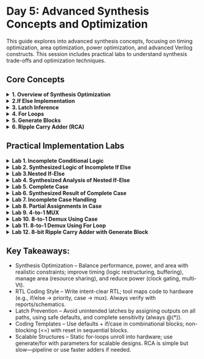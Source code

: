 # Day 5: Advanced Synthesis Concepts and Optimization

This guide explores into advanced synthesis concepts, focusing on timing optimization, area optimization, power optimization, and advanced Verilog constructs. This session includes practical labs to understand synthesis trade-offs and optimization techniques.

## Core Concepts 

<details>
<summary><strong> 1. Overview of Synthesis Optimization</strong></summary>

### Synthesis Optimization

Synthesis optimization involves transforming RTL code into efficient gate-level implementations while maintaining functional correctness. Key aspects include:

### Optimization Goals

- Area minimization: Reducing gate count and silicon footprint
- Timing optimization: Meeting clock frequency requirements
- Power efficiency: Minimizing dynamic and static power consumption
- Testability: Ensuring design-for-test compatibility

### Critical Considerations

- Synthesis tool interpretation: Understanding how tools translate RTL constructs
- Hardware inference: Controlling what hardware structures are generated
- Coding style impact: How different coding approaches affect synthesis results

---

</details>

<details>
<summary><strong>2.If Else Implementation</strong></summary>

### Understanding Conditional Logic Implementation
Conditional statements form the backbone of decision-making logic in digital designs. Proper implementation is crucial for predictable synthesis results.

### Basic Conditional Structure:

```verilog
if (expression) begin
    // Execute when condition is true
end else begin
    // Execute when condition is false
end
```

### Multi-Level Conditional Logic

```verilog
if (primary_condition) begin
    // Primary execution path
end else if (secondary_condition) begin
    // Secondary execution path
end else if (tertiary_condition) begin
    // Tertiary execution path
end else begin
    // Default execution path
end
```

**Best Practice:** Always provide complete coverage of all possible conditions to avoid unintended hardware inference.

</details>

<details>
<summary><strong>3. Latch Inference</strong></summary>

### Understanding Latch Inference
Latch inference occurs when synthesis tools detect incomplete signal assignments in combinational logic blocks, resulting in memory elements that may not be intended.

### Common Causes of Latch Inference

- Missing else clauses in conditional statements
- Incomplete case coverage in case statements
- Partial signal assignments across different execution paths


### Problematic Example

```verilog
module latch_example (
    input wire enable, data_in,
    output reg data_out
);
    always @(enable, data_in) begin
        if (enable)
            data_out = data_in;
        // Missing else clause - latch inferred!
    end
endmodule
```

### Corrected Implementation

```verilog
module no_latch_example (
    input wire enable, data_in,
    output reg data_out
);
    always @(enable, data_in) begin
        if (enable)
            data_out = data_in;
        else
            data_out = 1'b0; // Explicit default assignment
    end
endmodule
```

</details>

<details>
<summary><strong>4. For Loops </strong></summary>

### Understanding For Loops in Verilog
For loops help you repeat code multiple times in your Verilog designs. Think of them as a way to avoid writing the same code over and over again.

### Syntax
```
for (start_value; keep_going_condition; next_step) begin
    // Your repeated code goes here
end
```

### Important Rules:
- You can only use for loops inside always, initial, or function blocks
- The loop must run a fixed number of times that the compiler can figure out beforehand
- They're great for creating repetitive hardware patterns

<img width="448" height="192" alt="image" src="https://github.com/user-attachments/assets/9e9ebd35-9bb1-4470-b10a-4b1fbedf1915" />

</details>

<details>
<summary><strong>5. Generate Blocks </strong></summary>

### Understanding Generate Blocks in verilog

Generate blocks let you create multiple copies of the same hardware automatically. They're like using a template to build repetitive circuits.

### Syntax
```
genvar loop_variable;
generate
    for (loop_variable = 0; loop_variable < 4; loop_variable = loop_variable + 1) begin : unique_name
        // Create hardware components here
        and_gate my_gate (.input_a(signal_in[loop_variable]), 
                         .input_b(signal_in[loop_variable+1]), 
                         .output_y(signal_out[loop_variable]));
    end
endgenerate
```

<img width="503" height="265" alt="image" src="https://github.com/user-attachments/assets/e3e172d5-ab53-423b-aec2-cf753047bbb2" />

</details>

<details>
<summary><strong>6. Ripple Carry Adder (RCA) </strong></summary>

### Understanding Ripple Carry Adder (RCA) in Verilog
A ripple carry adder is like a chain of calculators working together to add large numbers.

### Concept

- Each "calculator" (full adder) handles one bit position
- When adding two 8-bit numbers, you need 8 full adders
- The carry from one position feeds into the next position
- It's called "ripple" because the carry signal moves like a wave from right to left

<img width="1070" height="525" alt="image" src="https://github.com/user-attachments/assets/47684313-062a-4b2c-932e-0bf1a5ce68e8" />

</details>

## Practical Implementation Labs

<details>
<summary><strong>Lab 1. Incomplete Conditional Logic</strong></summary>

## Verilog Code:

```verilog
module incomp_if (input i0 , input i1 , input i2 , output reg y);
always @ (*)
begin
	if(i0)
		y <= i1;
end
endmodule
```

<img width="1919" height="721" alt="image" src="https://github.com/user-attachments/assets/1838cd4e-3624-4b37-b4ea-d1608225305c" />

**Analysis:** This code will infer a latch because `y` is not assigned when `i0` is false.

## Simulation Steps:

```
iverilog incomp_if.v tb_incomp_if.v
./a.out
gtkwave tb_incomp_if.vcd
```

## Output:
<img width="1919" height="662" alt="image" src="https://github.com/user-attachments/assets/ca2d2f2c-1ccb-47b6-99a9-cfbfa334802a" />

</details>

<details>
<summary><strong>Lab 2. Synthesized Logic of Incomplete If Else</strong></summary>

## Command for Synthesizing

```
yosys
read_liberty -lib ../lib/sky130_fd_sc_hd__tt_025C_1v80.lib
read_verilog incomp_if.v
opt_clean -purge
synth -top incomp_if
abc -liberty ../lib/sky130_fd_sc_hd__tt_025C_1v80.lib
show
```

## Synthesized Design
<img width="1919" height="1019" alt="image" src="https://github.com/user-attachments/assets/46313c13-7633-45d7-b90b-ab5079215ee1" />

**Note:** We aimed and wrote the code for MUX but we got Latch due to Incomplete If Case.

</details>

<details>
<summary><strong>Lab 3.Nested If-Else</strong></summary>

## Verilog Code:

```verilog

module incomp_if2 (input i0 , input i1 , input i2 , input i3, output reg y);
always @ (*)
begin
	if(i0)
		y <= i1;
	else if (i2)
		y <= i3;
end
endmodule
```
<img width="1919" height="668" alt="image" src="https://github.com/user-attachments/assets/672e1ce3-2e1f-49ad-a93f-7bcfa39b4a7f" />

## Simulation Steps:

```
iverilog incomp_if2.v tb_incomp_if2.v
./a.out
gtkwave tb_incomp_if2.vcd
```

## Output:
<img width="1918" height="645" alt="image" src="https://github.com/user-attachments/assets/b5ddb39a-b4d4-4e96-8463-392b08235196" />

</details>

<details>
<summary><strong>Lab 4. Synthesized Analysis of Nested If-Else</strong></summary>

## Command for Synthesizing

```
yosys
read_liberty -lib ../lib/sky130_fd_sc_hd__tt_025C_1v80.lib
read_verilog incomp_if2.v
opt_clean -purge
synth -top incomp_if2
abc -liberty ../lib/sky130_fd_sc_hd__tt_025C_1v80.lib
show
```

## Synthesized Design
<img width="1919" height="1016" alt="image" src="https://github.com/user-attachments/assets/f4abb63f-e6bf-4059-af5c-f4ef63e9c3d7" />

**Note:** Even with multiple conditions, incomplete coverage still results in latch inference.

</details>

<details>
<summary><strong>Lab 5. Complete Case</strong></summary>

## Verilog Code:

```verilog
module comp_case (input i0 , input i1 , input i2 , input [1:0] sel, output reg y);
always @ (*)
begin
	case(sel)
		2'b00 : y = i0;
		2'b01 : y = i1;
		default : y = i2;
	endcase
end
endmodule
```

<img width="1919" height="678" alt="image" src="https://github.com/user-attachments/assets/208d002e-2cd8-4e89-8989-012866d6fa69" />

## Simulation Steps:

```
iverilog comp_case.v tb_comp_case.v
./a.out
gtkwave tb_comp_case.vcd
```

## Output:
<img width="1919" height="696" alt="image" src="https://github.com/user-attachments/assets/99f3c5f2-090b-4cc2-bc67-f4450bb17274" />

</details>

<details>
<summary><strong>Lab 6. Synthesized Result of Complete Case</strong></summary>

## Command for Synthesizing

```
yosys
read_liberty -lib ../lib/sky130_fd_sc_hd__tt_025C_1v80.lib
read_verilog comp_case.v
opt_clean -purge
synth -top comp_case
abc -liberty ../lib/sky130_fd_sc_hd__tt_025C_1v80.lib
show
```

## Synthesized Design
<img width="1919" height="1017" alt="image" src="https://github.com/user-attachments/assets/336fd824-060d-46c1-83ba-8dd91ffe1bdf" />

**Note:** Complete case coverage results in clean combinational logic without latches.

</details>

<details>
<summary><strong>Lab 7. Incomplete Case Handling</strong></summary>

## Verilog Code:

```verilog
module bad_case (input i0 , input i1, input i2, input i3 , input [1:0] sel, output reg y);
always @(*)
begin
	case(sel)
		2'b00: y = i0;
		2'b01: y = i1;
		2'b10: y = i2;
		2'b1?: y = i3;
		//2'b11: y = i3;
	endcase
end
endmodule
```

<img width="1919" height="682" alt="image" src="https://github.com/user-attachments/assets/d1e1b45a-e796-4205-bf38-a54cedad34a6" />

## Simulation Steps:

```
iverilog bad_case.v tb_bad_case.v
./a.out
gtkwave tb_bad_case.vcd
```

## Output:
<img width="1919" height="667" alt="image" src="https://github.com/user-attachments/assets/a01f136a-a36b-48a2-9b08-416e7bc89f12" />

</details>

<details>
<summary><strong>Lab 8. Partial Assignments in Case</strong></summary>

## Verilog Code:

```verilog
module partial_case_assign (input i0 , input i1 , input i2 , input [1:0] sel, output reg y , output reg x);
always @ (*)
begin
	case(sel)
		2'b00 : begin
			y = i0;
			x = i2;
			end
		2'b01 : y = i1;
		default : begin
		           x = i1;
			   y = i2;
			  end
	endcase
end
endmodule
```

<img width="1919" height="665" alt="image" src="https://github.com/user-attachments/assets/3702733b-12ca-4090-8a9f-afe73013105d" />

## Command for Synthesizing

```
yosys
read_liberty -lib ../lib/sky130_fd_sc_hd__tt_025C_1v80.lib
read_verilog partial_case_assign.v
opt_clean -purge
synth -top partial_case_assign
abc -liberty ../lib/sky130_fd_sc_hd__tt_025C_1v80.lib
show
```

## Synthesized Design
<img width="1919" height="1020" alt="image" src="https://github.com/user-attachments/assets/1ec74182-3753-4ac1-a075-3a97fee30a9b" />

</details>

<details>
<summary><strong>Lab 9.  4-to-1 MUX</strong></summary>

## Verilog Code:

```verilog
module mux_generate (input i0 , input i1, input i2 , input i3 , input [1:0] sel  , output reg y);
wire [3:0] i_int;
assign i_int = {i3,i2,i1,i0};
integer k;
always @ (*)
begin
for(k = 0; k < 4; k=k+1) begin
	if(k == sel)
		y = i_int[k];
end
end
endmodule
```
<img width="1919" height="680" alt="image" src="https://github.com/user-attachments/assets/3a7e26f0-b58c-4c9e-b85f-254ec690ae23" />

## Simulation Steps:

```
iverilog mux_generate.v tb_mux_generate.v
./a.out
gtkwave tb_mux_generate.vcd
```

## Output:
<img width="1919" height="721" alt="image" src="https://github.com/user-attachments/assets/66d13eb8-4794-4e4b-9000-be62360619e3" />

</details>

<details>
<summary><strong>Lab 10. 8-to-1 Demux Using Case</strong></summary>

## Verilog Code:

```verilog
module demux_case (output o0 , output o1, output o2 , output o3, output o4, output o5, output o6 , output o7 , input [2:0] sel  , input i);
reg [7:0]y_int;
assign {o7,o6,o5,o4,o3,o2,o1,o0} = y_int;
integer k;
always @ (*)
begin
y_int = 8'b0;
	case(sel)
		3'b000 : y_int[0] = i;
		3'b001 : y_int[1] = i;
		3'b010 : y_int[2] = i;
		3'b011 : y_int[3] = i;
		3'b100 : y_int[4] = i;
		3'b101 : y_int[5] = i;
		3'b110 : y_int[6] = i;
		3'b111 : y_int[7] = i;
	endcase

end
endmodule
```
<img width="1919" height="662" alt="image" src="https://github.com/user-attachments/assets/ffe6a9c2-0b6f-4657-abc1-22331098caec" />

## Simulation Steps:

```
iverilog demux_case.v tb_demux_case.v
./a.out
gtkwave tb_demux_case.vcd
```

## Output:
<img width="1919" height="753" alt="image" src="https://github.com/user-attachments/assets/6c34e7a4-3783-4c74-b220-58c6ef0339e9" />

</details>

<details>
<summary><strong>Lab 11. 8-to-1 Demux Using For Loop</strong></summary>

## Verilog Code:

```verilog

module demux_generate (output o0 , output o1, output o2 , output o3, output o4, output o5, output o6 , output o7 , input [2:0] sel  , input i);
reg [7:0]y_int;
assign {o7,o6,o5,o4,o3,o2,o1,o0} = y_int;
integer k;
always @ (*)
begin
y_int = 8'b0;
for(k = 0; k < 8; k++) begin
	if(k == sel)
		y_int[k] = i;
end
end
endmodule
```
<img width="1919" height="669" alt="image" src="https://github.com/user-attachments/assets/f41df4ba-562f-40db-b033-4478d4e49563" />

## Simulation Steps:

```
iverilog demux_generate.v tb_demux_generate.v
./a.out
gtkwave tb_demux_generate.vcd
```

## Output:
<img width="1919" height="812" alt="image" src="https://github.com/user-attachments/assets/580b67a9-6cd8-417d-9b83-fbf3a6f8dc20" />

</details>

<details>
<summary><strong>Lab 12. 8-bit Ripple Carry Adder with Generate Block</strong></summary>

## Verilog Code[RCA]:

```verilog
module rca (input [7:0] num1 , input [7:0] num2 , output [8:0] sum);
wire [7:0] int_sum;
wire [7:0]int_co;

genvar i;
generate
	for (i = 1 ; i < 8; i=i+1) begin
		fa u_fa_1 (.a(num1[i]),.b(num2[i]),.c(int_co[i-1]),.co(int_co[i]),.sum(int_sum[i]));
	end

endgenerate
fa u_fa_0 (.a(num1[0]),.b(num2[0]),.c(1'b0),.co(int_co[0]),.sum(int_sum[0]));

assign sum[7:0] = int_sum;
assign sum[8] = int_co[7];
endmodule
```

<img width="1919" height="660" alt="image" src="https://github.com/user-attachments/assets/474191fb-d4ad-4bb8-8aaa-5e6ba3741fe1" />

## Verilog Code[Full Adder]:

```
module fa (input a , input b , input c, output co , output sum);
	assign {co,sum}  = a + b + c ;
endmodule
```

<img width="1919" height="662" alt="image" src="https://github.com/user-attachments/assets/ebb0f289-ac44-4629-ac0f-fa7bd6106617" />

## Simulation Steps:

```
iverilog rca.v fa.v tb_rca.v
./a.out
gtkwave tb_rca.vcd
```

## Output:
<img width="1919" height="670" alt="image" src="https://github.com/user-attachments/assets/bdd677e9-3727-497b-a957-a451051a7f24" />

</details>

## Key Takeaways:
- Synthesis Optimization – Balance performance, power, and area with realistic constraints; improve timing (logic restructuring, buffering), manage area (resource sharing), and reduce power (clock gating, multi-Vt).
- RTL Coding Style – Write intent-clear RTL; tool maps code to hardware (e.g., if/else → priority, case → mux). Always verify with reports/schematics.
- Latch Prevention – Avoid unintended latches by assigning outputs on all paths, using safe defaults, and complete sensitivity (always @(*)).
- Coding Templates – Use defaults + if/case in combinational blocks; non-blocking (<=) with reset in sequential blocks.
- Scalable Structures – Static for-loops unroll into hardware; use generate/for with parameters for scalable designs. RCA is simple but slow—pipeline or use faster adders if needed.


